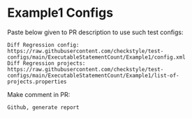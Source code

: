 # Example1 Configs
Paste below given to PR description to use such test configs:
```
Diff Regression config: https://raw.githubusercontent.com/checkstyle/test-configs/main/ExecutableStatementCount/Example1/config.xml
Diff Regression projects: https://raw.githubusercontent.com/checkstyle/test-configs/main/ExecutableStatementCount/Example1/list-of-projects.properties
```
Make comment in PR:
```
Github, generate report
```
